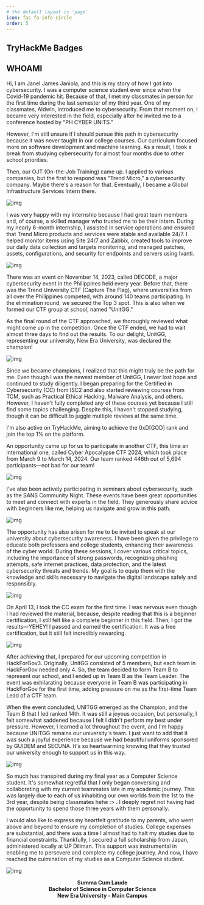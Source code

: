 ```yaml
---
# the default layout is 'page'
icon: fas fa-info-circle
order: 5
---
```


## TryHackMe Badges 

<script src="https://tryhackme.com/badge/1697882"></script>


## WHOAMI

Hi, I am Janel James Janiola, and this is my story of how I got into cybersecurity. I was a computer science student ever since when the Covid-19 pandemic hit. Because of that, I met my classmates in person for the first time during the last semester of my third year. One of my classmates, Aldwin, introduced me to cybersecurity. From that moment on, I became very interested in the field, especially after he invited me to a conference hosted by "PH CYBER UNITS."

However, I'm still unsure if I should pursue this path in cybersecurity because it was never taught in our college courses. Our curriculum focused more on software development and machine learning. As a result, I took a break from studying cybersecurity for almost four months due to other school priorities.

Then, our OJT (On-the-Job Training) came up. I applied to various companies, but the first to respond was "Trend Micro," a cybersecurity company. Maybe there's a reason for that. Eventually, I became a Global Infrastructure Services Intern there.

![img](https://i.imgur.com/8jNr3Pw.jpg)

I was very happy with my internship because I had great team members and, of course, a skilled manager who trusted me to be their intern. During my nearly 6-month internship, I assisted in service operations and ensured that Trend Micro products and services were stable and available 24/7. I helped monitor items using Site 24/7 and Zabbix, created tools to improve our daily data collection and targets monitoring, and managed patches, assets, configurations, and security for endpoints and servers using Ivanti.

![img](https://i.imgur.com/2NVISvX.jpg)

There was an event on November 14, 2023, called DECODE, a major cybersecurity event in the Philippines held every year. Before that, there was the Trend University CTF (Capture The Flag), where universities from all over the Philippines competed, with around 140 teams participating. In the elimination round, we secured the Top 3 spot. This is also when we formed our CTF group at school, named "UnitGG."

As the final round of the CTF approached, we thoroughly reviewed what might come up in the competition. Once the CTF ended, we had to wait almost three days to find out the results. To our delight, UnitGG, representing our university, New Era University, was declared the champion!

![img](https://i.imgur.com/24cMp2z.jpg)

Since we became champions, I realized that this might truly be the path for me. Even though I was the newest member of UnitGG, I never lost hope and continued to study diligently. I began preparing for the Certified in Cybersecurity (CC) from ISC2 and also started reviewing courses from TCM, such as Practical Ethical Hacking, Malware Analysis, and others. However, I haven't fully completed any of these courses yet because I still find some topics challenging. Despite this, I haven't stopped studying, though it can be difficult to juggle multiple reviews at the same time. 

I'm also active on TryHackMe, aiming to achieve the 0xD[GOD] rank and join the top 1% on the platform.


An opportunity came up for us to participate in another CTF, this time an international one, called Cyber Apocalypse CTF 2024, which took place from March 9 to March 14, 2024. Our team ranked 446th out of 5,694 participants—not bad for our team!

![img](https://i.imgur.com/PhFI0hZ.jpg)

I've also been actively participating in seminars about cybersecurity, such as the SANS Community Night. These events have been great opportunities to meet and connect with experts in the field. They generously share advice with beginners like me, helping us navigate and grow in this path.

![img](https://i.imgur.com/kqum7Jb.jpg)

The opportunity has also arisen for me to be invited to speak at our university about cybersecurity awareness. I have been given the privilege to educate both professors and college students, enhancing their awareness of the cyber world. During these sessions, I cover various critical topics, including the importance of strong passwords, recognizing phishing attempts, safe internet practices, data protection, and the latest cybersecurity threats and trends. My goal is to equip them with the knowledge and skills necessary to navigate the digital landscape safely and responsibly.

![img](https://i.imgur.com/1K3N4Zi.jpg)

On April 13, I took the CC exam for the first time. I was nervous even though I had reviewed the material, because, despite reading that this is a beginner certification, I still felt like a complete beginner in this field. Then, I got the results—YEHEY! I passed and earned the certification. It was a free certification, but it still felt incredibly rewarding.

![img](https://i.imgur.com/yC0YozL.jpeg)

After achieving that, I prepared for our upcoming competition in HackForGov3. Originally, UnitGG consisted of 5 members, but each team in HackForGov needed only 4. So, the team decided to form Team B to represent our school, and I ended up in Team B as the Team Leader. The event was exhilarating because everyone in Team B was participating in HackForGov for the first time, adding pressure on me as the first-time Team Lead of a CTF team.

When the event concluded, UNITGG emerged as the Champion, and the Team B that I led ranked 14th. It was still a joyous occasion, but personally, I felt somewhat saddened because I felt I didn't perform my best under pressure. However, I learned a lot throughout the event, and I'm happy because UNITGG remains our university's team. I just want to add that it was such a joyful experience because we had beautiful uniforms sponsored by GUIDEM and SECUNA. It's so heartwarming knowing that they trusted our university enough to support us in this way.

![img](https://i.imgur.com/sA4amTN.jpg)

So much has transpired during my final year as a Computer Science student. It's somewhat regretful that I only began conversing and collaborating with my current teammates late in my academic journey. This was largely due to each of us inhabiting our own worlds from the 1st to the 3rd year, despite being classmates hehe :> . I deeply regret not having had the opportunity to spend those three years with them personally.

I would also like to express my heartfelt gratitude to my parents, who went above and beyond to ensure my completion of studies. College expenses are substantial, and there was a time I almost had to halt my studies due to financial constraints. Thankfully, I secured a full scholarship from Japan, administered locally at UP Diliman. This support was instrumental in enabling me to persevere and complete my college journey. And now, I have reached the culmination of my studies as a Computer Science student.

![img](https://i.imgur.com/FTrEsGu.jpg)


<div align="center">

**Summa Cum Laude**  
**Bachelor of Science in Computer Science**  
**New Era University - Main Campus**

</div>
